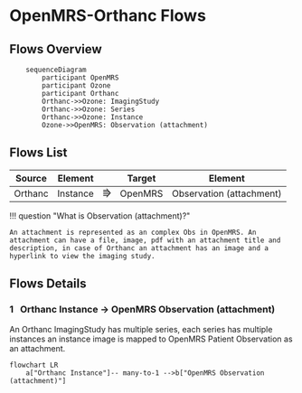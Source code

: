 # OpenMRS-Orthanc Flows

## Flows Overview

``` mermaid
    sequenceDiagram
        participant OpenMRS
        participant Ozone
        participant Orthanc
        Orthanc->>Ozone: ImagingStudy
        Orthanc->>Ozone: Series
        Orthanc->>Ozone: Instance
        Ozone->>OpenMRS: Observation (attachment)
```

## Flows List

| Source |Element| |Target|         Element          |
|:------:|:---:|:---:|:---:|:------------------------:|
|Orthanc |Instance|⭆|OpenMRS| Observation (attachment) |


!!! question "What is Observation (attachment)?"

    An attachment is represented as an complex Obs in OpenMRS. An attachment can have a file, image, pdf with an attachment title and description, in case of Orthanc an attachment has an image and a hyperlink to view the imaging study.

## Flows Details

### **1** &nbsp; Orthanc Instance → OpenMRS Observation (attachment)

An Orthanc ImagingStudy has multiple series, each series has multiple instances an instance image is mapped to OpenMRS Patient Observation as an attachment.

``` mermaid
flowchart LR
    a["Orthanc Instance"]-- many-to-1 -->b["OpenMRS Observation (attachment)"]
```
